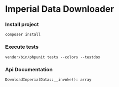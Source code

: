 # Imperial Data Downloader 

### Install project
```
composer install
```

### Execute tests
```
vendor/bin/phpunit tests --colors --testdox
```

### Api Documentation
```
DownloadImperialData::__invoke(): array
```
